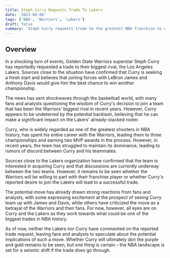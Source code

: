 ```yaml
---
title: Steph Curry Requests Trade To Lakers
date: '2023-04-08'
tags: ['NBA', 'Warriors', 'Lakers']
draft: false
summary: 'Steph Curry requests trade to the greatest NBA franchise to ever exist.'
---
```


## Overview

In a shocking turn of events, Golden State Warriors superstar Steph Curry has reportedly requested a trade to their biggest rival, the Los Angeles Lakers. Sources close to the situation have confirmed that Curry is seeking a fresh start and believes that joining forces with LeBron James and Anthony Davis would give him the best chance to win another championship.

The news has sent shockwaves through the basketball world, with many fans and analysts questioning the wisdom of Curry's decision to join a team that has been the Warriors' biggest rival in recent years. However, Curry appears to be undeterred by the potential backlash, believing that he can make a significant impact on the Lakers' already-stacked roster.

Curry, who is widely regarded as one of the greatest shooters in NBA history, has spent his entire career with the Warriors, leading them to three championships and earning two MVP awards in the process. However, in recent years, the team has struggled to maintain its dominance, leading to rumors of discord between Curry and his teammates.

Sources close to the Lakers organization have confirmed that the team is interested in acquiring Curry and that discussions are currently underway between the two teams. However, it remains to be seen whether the Warriors will be willing to part with their franchise player or whether Curry's reported desire to join the Lakers will lead to a successful trade.

The potential move has already drawn strong reactions from fans and analysts, with some expressing excitement at the prospect of seeing Curry team up with James and Davis, while others have criticized the move as a betrayal of the Warriors and their fans. For now, however, all eyes are on Curry and the Lakers as they work towards what could be one of the biggest trades in NBA history.

As of now, neither the Lakers nor Curry have commented on the reported trade request, leaving fans and analysts to speculate about the potential implications of such a move. Whether Curry will ultimately don the purple and gold remains to be seen, but one thing is certain – the NBA landscape is set for a seismic shift if the trade does go through.

